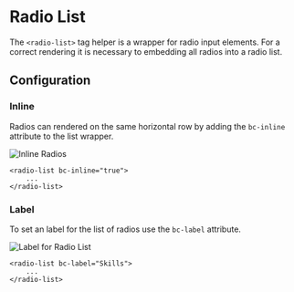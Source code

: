# Radio List

The `<radio-list>` tag helper is a wrapper for radio input elements. For a correct rendering it is necessary to embedding all radios into a radio list.

## Configuration

### Inline

Radios can rendered on the same horizontal row by adding the `bc-inline` attribute to the list wrapper.

![Inline Radios](https://raw.githubusercontent.com/brecons/bootstrap-tag-helper/master/docs/images/radiolist_01.PNG)

    <radio-list bc-inline="true">
        ...
    </radio-list>

### Label

To set an label for the list of radios use the `bc-label` attribute.

![Label for Radio List](https://raw.githubusercontent.com/brecons/bootstrap-tag-helper/master/docs/images/radiolist_02.PNG)

    <radio-list bc-label="Skills">
        ...
    </radio-list>